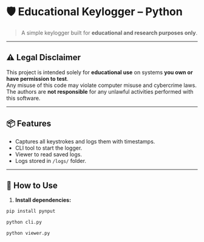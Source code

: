 # 🛡️ Educational Keylogger – Python

> A simple keylogger built for **educational and research purposes only**.

---

## ⚠️ Legal Disclaimer

This project is intended solely for **educational use** on systems **you own or have permission to test**.  
Any misuse of this code may violate computer misuse and cybercrime laws. The authors are **not responsible** for any unlawful activities performed with this software.

---

## 📦 Features

- Captures all keystrokes and logs them with timestamps.
- CLI tool to start the logger.
- Viewer to read saved logs.
- Logs stored in `/logs/` folder.

---

## 🚀 How to Use

1. **Install dependencies:**

```bash
pip install pynput

python cli.py

python viewer.py
